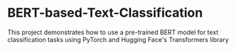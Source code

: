 # BERT-based-Text-Classification
This project demonstrates how to use a pre-trained BERT model for text classification tasks using PyTorch and Hugging Face's Transformers library
